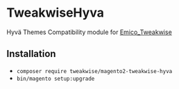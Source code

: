 # TweakwiseHyva
Hyvä Themes Compatibility module for [Emico_Tweakwise](https://github.com/EmicoEcommerce/Magento2Tweakwise)

## Installation

- `composer require tweakwise/magento2-tweakwise-hyva`
- `bin/magento setup:upgrade`
